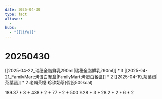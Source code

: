 ```yaml
---
date: 2025-04-30
type: fact
aliases:
  -
hubs:
  - "[[life]]"
---
```


# 20250430

[[2025-04-22_瑞穗全脂鮮乳290ml|瑞穗全脂鮮乳290ml]] * 3
[[2025-04-21_FamilyMart:烤蛋白餐盒|FamilyMart:烤蛋白餐盒]] * 2
[[2025-04-19_茶葉蛋|茶葉蛋]] * 2
老賴茶棧:珍珠奶茶(假設500kcal)

189.37 * 3 + 438 * 2 + 77 * 2 + 500
9.28 * 3 + 28.2 * 2 + 6 * 2



